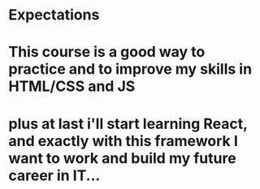 # Expectations

# This course is a good way to practice and to improve my skills in HTML/CSS and JS
# plus at last i'll start learning React, and exactly with this framework I want to work and build my future career in IT...


